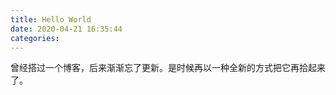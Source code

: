 ```yaml
---
title: Hello World
date: 2020-04-21 16:35:44
categories:
---
```


曾经搭过一个博客，后来渐渐忘了更新。是时候再以一种全新的方式把它再拾起来了。
<!-- more -->

